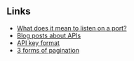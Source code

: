 ## Links
- [What does it mean to listen on a port?](https://paulbutler.org/2022/what-does-it-mean-to-listen-on-a-port/)
- [Blog posts about APIs](https://www.programmableweb.com/)
- [API key format](https://github.com/seamapi/prefixed-api-key) 
- [3 forms of pagination](https://ignaciochiazzo.medium.com/paginating-requests-in-apis-d4883d4c1c4c)